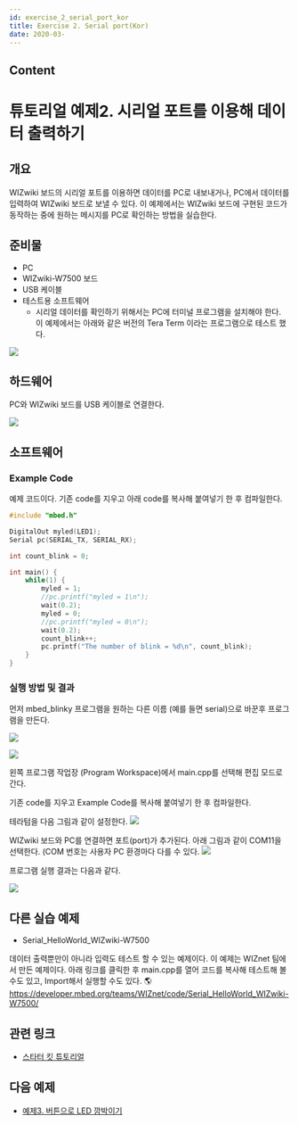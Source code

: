 ```yaml
---
id: exercise_2_serial_port_kor
title: Exercise 2. Serial port(Kor)
date: 2020-03-
---
```



## Content
# 튜토리얼 예제2. 시리얼 포트를 이용해 데이터 출력하기

## 개요

WIZwiki 보드의 시리얼 포트를 이용하면 데이터를 PC로 내보내거나, PC에서 데이터를 입력하여 WIZwiki 보드로 보낼 수
있다. 이 예제에서는 WIZwiki 보드에 구현된 코드가 동작하는 중에 원하는 메시지를 PC로 확인하는 방법을 실습한다.

## 준비물

  - PC
  - WIZwiki-W7500 보드
  - USB 케이블
  - 테스트용 소프트웨어
    * 시리얼 데이터를 확인하기 위해서는 PC에 터미널 프로그램을 설치해야 한다. 이 예제에서는 아래와 같은 버전의 Tera Term 이라는 프로그램으로 테스트 했다.


![](/products/wizwiki_mbed_kit/kit_kr/2_teraterm.png)

## 하드웨어

PC와 WIZwiki 보드를 USB 케이블로 연결한다.

![](/products/wizwiki_mbed_kit/kit_kr/bd_usb_connected.jpg)

## 소프트웨어

### Example Code

예제 코드이다. 기존 code를 지우고 아래 code를 복사해 붙여넣기 한 후 컴파일한다.

``` c
#include "mbed.h"

DigitalOut myled(LED1);
Serial pc(SERIAL_TX, SERIAL_RX);

int count_blink = 0;

int main() {
    while(1) {
        myled = 1;
        //pc.printf("myled = 1\n");
        wait(0.2);
        myled = 0;
        //pc.printf("myled = 0\n");
        wait(0.2);
        count_blink++;
        pc.printf("The number of blink = %d\n", count_blink);
    }
}
```
### 실행 방법 및 결과

먼저 mbed\_blinky 프로그램을 원하는 다른 이름 (예를 들면 serial)으로 바꾼후 프로그램을 만든다.

![](/products/wizwiki_mbed_kit/kit_kr/2a.png)

![](/products/wizwiki_mbed_kit/kit_kr/2b.png)

왼쪽 프로그램 작업장 (Program Workspace)에서 main.cpp를 선택해 편집 모드로 간다.

기존 code를 지우고 Example Code를 복사해 붙여넣기 한 후 컴파일한다.

테라텀을 다음 그림과 같이 설정한다. ![](/products/wizwiki_mbed_kit/kit_kr/2c.png)

WIZwiki 보드와 PC를 연결하면 포트(port)가 추가된다. 아래 그림과 같이 COM11을 선택한다. (COM 번호는 사용자
PC 환경마다 다를 수 있다. ![](/products/wizwiki_mbed_kit/kit_kr/2d.png)

프로그램 실행 결과는 다음과 같다.

![](/products/wizwiki_mbed_kit/kit_kr/2e.png)

## 다른 실습 예제

  - Serial\_HelloWorld\_WIZwiki-W7500

데이터 출력뿐만이 아니라 입력도 테스트 할 수 있는 예제이다. 이 예제는 WIZnet 팀에서 만든 예제이다. 아래 링크를 클릭한
후 main.cpp를 열어 코드를 복사해 테스트해 볼 수도 있고, Import해서 실행할 수도 있다.
🌎<https://developer.mbed.org/teams/WIZnet/code/Serial_HelloWorld_WIZwiki-W7500/>

## 관련 링크

   * [스타터 킷 튜토리얼]()

## 다음 예제

   * [예제3. 버튼으로 LED 깜박이기]()
